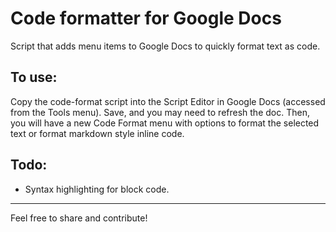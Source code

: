 # Code formatter for Google Docs
Script that adds menu items to Google Docs to quickly format text as code.

## To use:
Copy the code-format script into the Script Editor in Google Docs (accessed from the Tools menu). Save, and you may need to refresh the doc. Then, you will have a new Code Format menu with options to format the selected text or format markdown style inline code.

## Todo:
* Syntax highlighting for block code.


-------
Feel free to share and contribute!